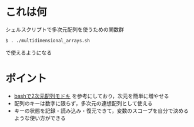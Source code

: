 # これは何

シェルスクリプトで多次元配列を使うための関数群

```bash
$ . ./multidimensional_arrays.sh 
```
で使えるようになる

# ポイント

- [bashで2次元配列モドキ](https://aki-yam.hatenablog.com/entry/20081105/1225865004) を参考にしており，次元を簡単に増やせる
- 配列のキーは数字に限らず，多次元の連想配列として使える 
- キーの状態を記録・読み込み・復元できて，変数のスコープを自分で決めるような使い方ができる
